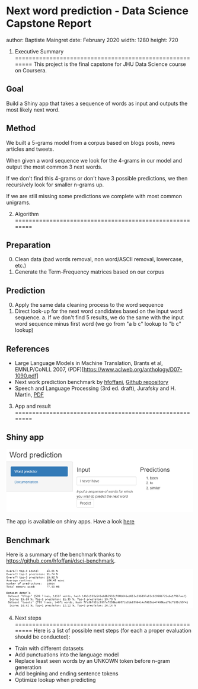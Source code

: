 Next word prediction - Data Science Capstone Report
========================================================
author: Baptiste Maingret
date: February 2020
width: 1280
height: 720


1. Executive Summary
========================================================
This project is the final capstone for JHU Data Science course on Coursera.

## Goal
Build a Shiny app that takes a sequence of words as input and outputs the most likely next word.

## Method
We built a 5-grams model from a corpus based on blogs posts, news articles and tweets.

When given a word sequence we look for the 4-grams in our model and output the most common 3 next words.

If we don't find this 4-grams or don't have 3 possible predictions, we then recursively look for smaller n-grams up.

If we are still missing some predictions we complete with most common unigrams.




2. Algorithm
========================================================
## Preparation
0. Clean data (bad words removal, non word/ASCII removal, lowercase, etc.)
1. Generate the Term-Frequency matrices based on our corpus

## Prediction
0. Apply the same data cleaning process to the word sequence
1. Direct look-up for the next word candidates based on the input word sequence.
  a. If we don't find 5 results, we do the same with the input word sequence minus first word (we go from "a b c" lookup to "b c" lookup)

## References
- Large Language Models in Machine Translation, Brants et al, EMNLP/CoNLL 2007, (PDF)[https://www.aclweb.org/anthology/D07-1090.pdf]
- Next work prediction benchmark by [hfoffani](https://github.com/hfoffani), [Github repository](https://github.com/hfoffani/dsci-benchmark)
- Speech and Language Processing (3rd ed. draft), Jurafsky and H. Martin, [PDF](https://web.stanford.edu/~jurafsky/slp3/3.pdf)

3. App and result
========================================================

## Shiny app

![](app.png)

The app is available on shiny apps. Have a look [here](https://bmaingret.shinyapps.io/wordpredictor/)

## Benchmark

Here is a summary of the benchmark thanks to https://github.com/hfoffani/dsci-benchmark.

![](benchmark.png)


4. Next steps
========================================================
Here is a list of possible next steps (for each a proper evaluation should be conducted):
* Train with different datasets
* Add punctuations into the language model
* Replace least seen words by an UNKOWN token before n-gram generation
* Add begining and ending sentence tokens
* Optimize lookup when predicting
